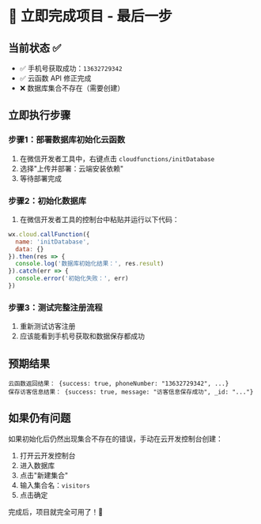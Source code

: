# 🚀 立即完成项目 - 最后一步

## 当前状态 ✅
- ✅ 手机号获取成功：`13632729342`
- ✅ 云函数 API 修正完成
- ❌ 数据库集合不存在（需要创建）

## 立即执行步骤

### 步骤1：部署数据库初始化云函数
1. 在微信开发者工具中，右键点击 `cloudfunctions/initDatabase`
2. 选择"上传并部署：云端安装依赖"
3. 等待部署完成

### 步骤2：初始化数据库
1. 在微信开发者工具的控制台中粘贴并运行以下代码：
```javascript
wx.cloud.callFunction({
  name: 'initDatabase',
  data: {}
}).then(res => {
  console.log('数据库初始化结果：', res.result)
}).catch(err => {
  console.error('初始化失败：', err)
})
```

### 步骤3：测试完整注册流程
1. 重新测试访客注册
2. 应该能看到手机号获取和数据保存都成功

## 预期结果
```
云函数返回结果： {success: true, phoneNumber: "13632729342", ...}
保存访客信息结果： {success: true, message: "访客信息保存成功", _id: "..."}
```

## 如果仍有问题
如果初始化后仍然出现集合不存在的错误，手动在云开发控制台创建：
1. 打开云开发控制台
2. 进入数据库
3. 点击"新建集合"
4. 输入集合名：`visitors`
5. 点击确定

完成后，项目就完全可用了！🎉
